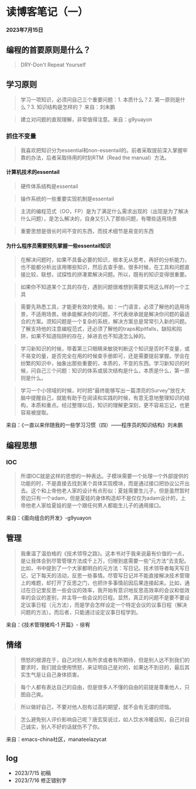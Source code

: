 #  读博客笔记（一）

#### 2023年7月15日

## 编程的首要原则是什么？

> DRY-Don't Repeat Yourself
> 

## 学习原则

> 学习一项知识，必须问自己三个重要问题：1. 本质什么？2. 第一原则是什么？3. 知识结构是怎样的？  来自：刘未鹏

> 建立对问题的直观理解，非常值得注意。来自：g9yuayon

### 抓住不变量

> 我喜欢把知识分为essential和non-essentail的。前者采取提前深入掌握牢靠的办法，后者采取待用的时刻RTM（Read the manual）方法。

#### 计算机技术的essentail

> 硬件体系结构是essentail 
 
> 操作系统的一些重要实现机制是essentail
 
> 主流的编程范式（OO，FP）是为了满足什么需求出现的（出现是为了解决什么问题），是怎么解决的，自身又引入了那些问题，有哪些适用场景
 
> 重要思想是很长时间不变的东西，而技术细节是易变的东西

#### 为什么程序员需要预先掌握一些essentail知识

> 在解决问题时，如果不具备必要的知识，根本无从思考，再好的分析能力，也不能都分析出该用哪些知识，然后去查手册。很多时候，在工具和问题直接比较，联想，试探性的拼凑累解决问题。所以，既有的知识变得很重要。
 
> 如果你不知道某个工具的存在，遇到问题很难想到需要实用这么样的一个工具
 
> 需要先熟悉工具，才能更有效的使用。如：一门语言，必须了解他的适用场景，不适用场景。继承能解决你的问题，不代表继承就是解决你问题的最适合的方案。须知问题是一个复杂的系统，解决方案总是常常引入新的问题。了解支持他的注意编程范式，还必须了解他的traps和pitfalls，缺陷和陷阱，如果不知道陷阱的存在，掉进去也不知道怎么掉的。
 
> 学习新知识的时候，带着第三只眼睛来敏锐判断这个知识是否时不变量，或不易变的量，是否完全在用的时候查手册即可，还是需要提前掌握。学会在纷繁的知识中，抽象出那些重要的，本质的，不变的东西。学习新知识的时候，问自己三个问题：知识的体系或层次结构是什么，本质是什么，第一原则是什么。
 
> 学习一个小领域的时候，时时把“最终能够写出一篇漂亮的Survey”放在大脑中提醒自己，就能有助于在阅读和实践的时候，有意无意地整理知识的结构，本质和重点。经过整理以后，知识的理解更深刻，更不容易忘记，也更容易被提取。

来自：《一直以来伴随我的一些学习习惯（四）——程序员的知识结构》刘未鹏
 
## 编程思想

### IOC

> 所谓IOC就是这样的思想的一种表达。子模块需要一个处理一个外部提供的功能的时，不是直接去找到某个具体实现模块，而是通过接口把协议公开出去。这个和上帝他老人家的设计有点形似：夏娃需要生儿子，但是虽然暂时旁边只有一个adam，但是夏娃的身体构造却不是仅仅为adam设计的，上帝他老人家给夏娃的是一个跟任何男人都能生儿子的通用接口。  

来自：《面向组合的开发》-g9yuayon


## 管理

> 我重温了温伯格的《技术领导之路》。这本书对于我来说最有价值的一点，是让我体会到尽管管理方法成千上万，归根到底需要一些“元方法”去支配。比如，书中提到了一个大家都明白的元方法：写日记。技术领导者每天写日记，记下每天的活动，反思一些事情。尽管写日记并不能直接解决技术管理上的难题，却打开了反思之门，也把许多事情前因后果连接起来。比如，通过在日记里反思一些会议的效率，我开始有意识地反思高效率的会议和低效率的会议的差别，并主导一些会议的日程。显然，真正的问题不是要不要设定议事日程（元方法），而是学会怎样设定一个特定会议的议事日程（解决问题的方法）。而后者，只能通过设定议事日程学到。  

来自：《技术管理猪鸡-1 开篇》- 徐宥

## 情绪

> 愤怒的根源在于，自己对别人有所求或者有所期待，但是别人达不到我们的要求时，我们就会使用愤怒，来证明自己是对的，如果达不到目的，最后其实生气是让自己身体损害。

> 每个人都有表达自己的自由，但是很多人不懂的自由的前提是尊重他人，只图自己爽。

> 所以做好自己，不要对他人抱有过高的期望，就不会有无谓的烦恼。

> 怎么避免别人评价影响自己呢？唐玄奘说过，如人饮水冷暖自知，自己对自己诚实，别人不好的话就伤不了你。

来自：emacs-china社区，manateelazycat

## log

- 2023/7/15 初稿
- 2023/7/16 修正错别字